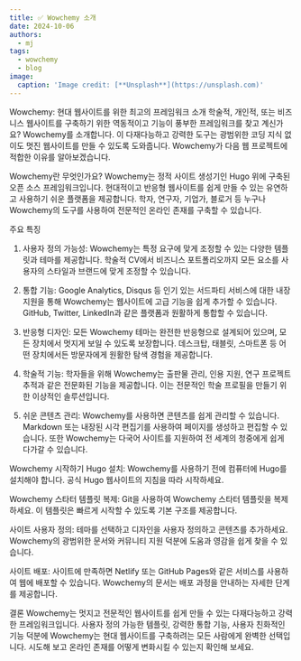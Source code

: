 ```yaml
---
title: ✅ Wowchemy 소개
date: 2024-10-06
authors:
  - mj
tags:
  - wowchemy
  - blog
image:
  caption: 'Image credit: [**Unsplash**](https://unsplash.com)'
---
```



Wowchemy: 현대 웹사이트를 위한 최고의 프레임워크
소개
학술적, 개인적, 또는 비즈니스 웹사이트를 구축하기 위한 역동적이고 기능이 풍부한 프레임워크를 찾고 계신가요? Wowchemy를 소개합니다. 이 다재다능하고 강력한 도구는 광범위한 코딩 지식 없이도 멋진 웹사이트를 만들 수 있도록 도와줍니다. Wowchemy가 다음 웹 프로젝트에 적합한 이유를 알아보겠습니다.

Wowchemy란 무엇인가요?
Wowchemy는 정적 사이트 생성기인 Hugo 위에 구축된 오픈 소스 프레임워크입니다. 현대적이고 반응형 웹사이트를 쉽게 만들 수 있는 유연하고 사용하기 쉬운 플랫폼을 제공합니다. 학자, 연구자, 기업가, 블로거 등 누구나 Wowchemy의 도구를 사용하여 전문적인 온라인 존재를 구축할 수 있습니다.

주요 특징
1. 사용자 정의 가능성: Wowchemy는 특정 요구에 맞게 조정할 수 있는 다양한 템플릿과 테마를 제공합니다. 학술적 CV에서 비즈니스 포트폴리오까지 모든 요소를 사용자의 스타일과 브랜드에 맞게 조정할 수 있습니다.

2. 통합 기능: Google Analytics, Disqus 등 인기 있는 서드파티 서비스에 대한 내장 지원을 통해 Wowchemy는 웹사이트에 고급 기능을 쉽게 추가할 수 있습니다. GitHub, Twitter, LinkedIn과 같은 플랫폼과 원활하게 통합할 수 있습니다.

3. 반응형 디자인: 모든 Wowchemy 테마는 완전한 반응형으로 설계되어 있으며, 모든 장치에서 멋지게 보일 수 있도록 보장합니다. 데스크탑, 태블릿, 스마트폰 등 어떤 장치에서든 방문자에게 원활한 탐색 경험을 제공합니다.

4. 학술적 기능: 학자들을 위해 Wowchemy는 출판물 관리, 인용 지원, 연구 프로젝트 추적과 같은 전문화된 기능을 제공합니다. 이는 전문적인 학술 프로필을 만들기 위한 이상적인 솔루션입니다.

5. 쉬운 콘텐츠 관리: Wowchemy를 사용하면 콘텐츠를 쉽게 관리할 수 있습니다. Markdown 또는 내장된 시각 편집기를 사용하여 페이지를 생성하고 편집할 수 있습니다. 또한 Wowchemy는 다국어 사이트를 지원하여 전 세계의 청중에게 쉽게 다가갈 수 있습니다.

Wowchemy 시작하기
Hugo 설치: Wowchemy를 사용하기 전에 컴퓨터에 Hugo를 설치해야 합니다. 공식 Hugo 웹사이트의 지침을 따라 시작하세요.

Wowchemy 스타터 템플릿 복제: Git을 사용하여 Wowchemy 스타터 템플릿을 복제하세요. 이 템플릿은 빠르게 시작할 수 있도록 기본 구조를 제공합니다.

사이트 사용자 정의: 테마를 선택하고 디자인을 사용자 정의하고 콘텐츠를 추가하세요. Wowchemy의 광범위한 문서와 커뮤니티 지원 덕분에 도움과 영감을 쉽게 찾을 수 있습니다.

사이트 배포: 사이트에 만족하면 Netlify 또는 GitHub Pages와 같은 서비스를 사용하여 웹에 배포할 수 있습니다. Wowchemy의 문서는 배포 과정을 안내하는 자세한 단계를 제공합니다.

결론
Wowchemy는 멋지고 전문적인 웹사이트를 쉽게 만들 수 있는 다재다능하고 강력한 프레임워크입니다. 사용자 정의 가능한 템플릿, 강력한 통합 기능, 사용자 친화적인 기능 덕분에 Wowchemy는 현대 웹사이트를 구축하려는 모든 사람에게 완벽한 선택입니다. 시도해 보고 온라인 존재를 어떻게 변화시킬 수 있는지 확인해 보세요.